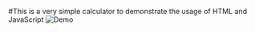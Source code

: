 #This is a very simple calculator to demonstrate the usage of HTML and JavaScript
![Demo](pankajkumarkbn.github.io/images/img1.png)

